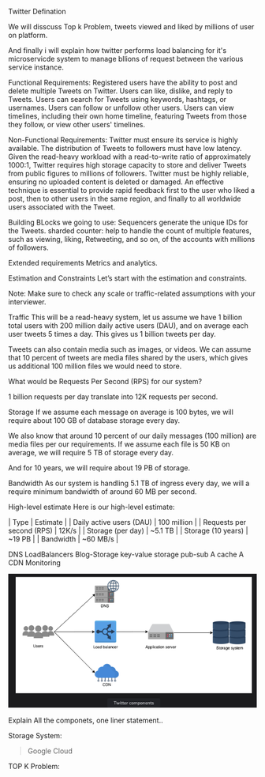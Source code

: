 Twitter Defination


We will disscuss Top k Problem, tweets viewed and liked by millions of user on platform.

And finally i will explain how twitter performs load balancing for it's microservicde system to manage bllions of request between the various service instance.


Functional Requirements:
Registered users have the ability to post and delete multiple Tweets on Twitter.
Users can like, dislike, and reply to Tweets.
Users can search for Tweets using keywords, hashtags, or usernames.
Users can follow or unfollow other users.
Users can view timelines, including their own home timeline, featuring Tweets from those they follow, or view other users' timelines.

Non-Functional Requirements:
Twitter must ensure its service is highly available.
The distribution of Tweets to followers must have low latency.
Given the read-heavy workload with a read-to-write ratio of approximately 1000:1, Twitter requires high storage capacity to store and deliver Tweets from public figures to millions of followers.
Twitter must be highly reliable, ensuring no uploaded content is deleted or damaged.
An effective technique is essential to provide rapid feedback first to the user who liked a post, then to other users in the same region, and finally to all worldwide users associated with the Tweet.


Building BLocks we going to use:
Sequencers generate the unique IDs for the Tweets.
 sharded counter: help to handle the count of multiple features, such as viewing, liking, Retweeting, and so on, of the accounts with millions of followers.

Extended requirements
Metrics and analytics.


Estimation and Constraints
Let’s start with the estimation and constraints.

Note: Make sure to check any scale or traffic-related assumptions with your interviewer.

Traffic
This will be a read-heavy system, let us assume we have 1 billion total users with 200 million daily active users (DAU), and on average each user tweets 5 times a day. This gives us 1 billion tweets per day.

Tweets can also contain media such as images, or videos. We can assume that 10 percent of tweets are media files shared by the users, which gives us additional 100 million files we would need to store.

What would be Requests Per Second (RPS) for our system?

1 billion requests per day translate into 12K requests per second.

Storage
If we assume each message on average is 100 bytes, we will require about 100 GB of database storage every day.

We also know that around 10 percent of our daily messages (100 million) are media files per our requirements. If we assume each file is 50 KB on average, we will require 5 TB of storage every day.

And for 10 years, we will require about 19 PB of storage.

Bandwidth
As our system is handling 5.1 TB of ingress every day, we will a require minimum bandwidth of around 60 MB per second.

High-level estimate
Here is our high-level estimate:

| Type | Estimate |
| Daily active users (DAU) | 100 million |
| Requests per second (RPS) | 12K/s |
| Storage (per day) | ~5.1 TB |
| Storage (10 years) | ~19 PB |
| Bandwidth | ~60 MB/s |


DNS
LoadBalancers
Blog-Storage
key-value storage
pub-sub
A cache
A CDN
Monitoring

![High Level Image](./HLD.png)

Explain All the componets, one liner statement..


Storage System:
> Google Cloud 



TOP K Problem:


